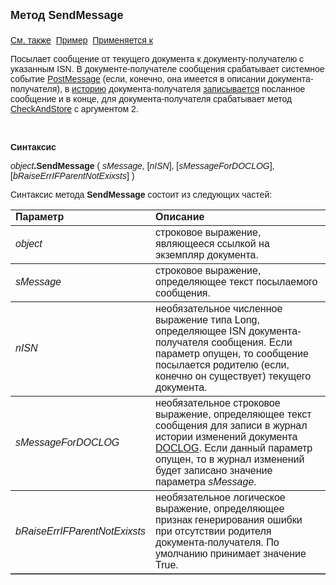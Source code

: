 ﻿<html>
<head>
<title>Документ\SendMessage</title>
</head>

<body>

<p><strong><font size="4" face="Arial">Метод SendMessage<br>
<br>
</font></strong><font face="Arial"><a href="../Asdoc.html">См. также</a>&nbsp;
<u>Пример</u>&nbsp; <a href="../Asdoc.html">Применяется к</a></font></p>

<p class="label"><font face="Arial">Посылает сообщение от текущего 
документа к документу-получателю с указанным ISN. В документе-получателе 
сообщения срабатывает системное событие <a
href="../../ScriptProcs/PostMessage.html">PostMessage</a> (если, конечно, она 
имеется в описании документа-получателя), в <a
href="../../Database/DocLog.html">историю</a>
документа-получателя <a href="WriteLog.html">записывается</a>
посланное сообщение и в конце, для документа-получателя срабатывает метод <a
href="CheckAndStore.html">CheckAndStore</a> с аргументом 2.</font></p>

<p class="label">&nbsp;</p>

<p class="label"><font face="Arial"><b>Синтаксис</b></font></p>

<p><font face="Arial"><em>object</em><strong>.SendMessage </strong>(<em>
sMessage, </em>[<em>nISN</em>], [<em>sMessageForDOCLOG</em>], [<em>bRaiseErrIFParentNotExixsts</em>] 
)</font></p>

<p><font face="Arial">Синтаксис метода <strong>SendMessage</strong>
состоит из следующих частей:</font></p>

<table border="1" cellPadding="5" cols="2" frame="below" rules="rows">
<TBODY>
  <tr vAlign="top">
    <td class="label" width="29%"><font face="Arial"><b>Параметр</b></font></td>
    <td class="label" width="71%"><font face="Arial"><strong>Описание</strong></font></td>
  </tr>
  <tr>
    <td width="29%"><font face="Arial"><em>object</em></font></td>
    <td width="71%"><font face="Arial">строковое выражение, являющееся 
	ссылкой на экземпляр документа.</font></td>
  </tr>
</TBODY>
  <tr>
    <td width="29%"><font face="Arial"><em>sMessage</em></font></td>
    <td width="71%"><font face="Arial">строковое выражение, 
	определяющее текст посылаемого сообщения.</font></td>
  </tr>
  <tr>
    <td width="29%"><em><font face="Arial">nISN</font></em></td>
    <td width="71%"><font face="Arial">необязательное численное 
	выражение типа Long, определяющее ISN документа-получателя сообщения. Если 
	параметр опущен, то сообщение посылается родителю (если, конечно он 
	существует) текущего документа.</font></td>
  </tr>
  <tr>
    <td width="29%"><em><font face="Arial">sMessageForDOCLOG</font></em></td>
    <td width="71%"><font face="Arial">необязательное строковое 
	выражение, определяющее текст сообщения для записи в журнал истории 
	изменений документа <a href="../../Database/DocLog.html">DOCLOG</a>. Если 
	данный параметр опущен, то в журнал изменений будет записано значение 
	параметра <em>sMessage</em>. </font></td>
  </tr>
  <tr>
    <td width="29%"><font face="Arial"><em>bRaiseErrIFParentNotExixsts</em></font></td>
    <td width="71%"><font face="Arial">необязательное логическое 
	выражение, определяющее признак генерирования ошибки при отcутствии родителя 
	документа-получателя. По умолчанию принимает значение True.</font></td>
  </tr>
</table>

<p class="label">&nbsp;</p>
</body>
</html>
